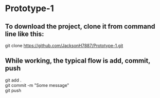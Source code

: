 # Prototype-1

## To download the project, clone it from command line like this:  
git clone https://github.com/JacksonH7887/Prototype-1.git  

## While working, the typical flow is add, commit, push  
git add .  
git commit -m "Some message"  
git push  


